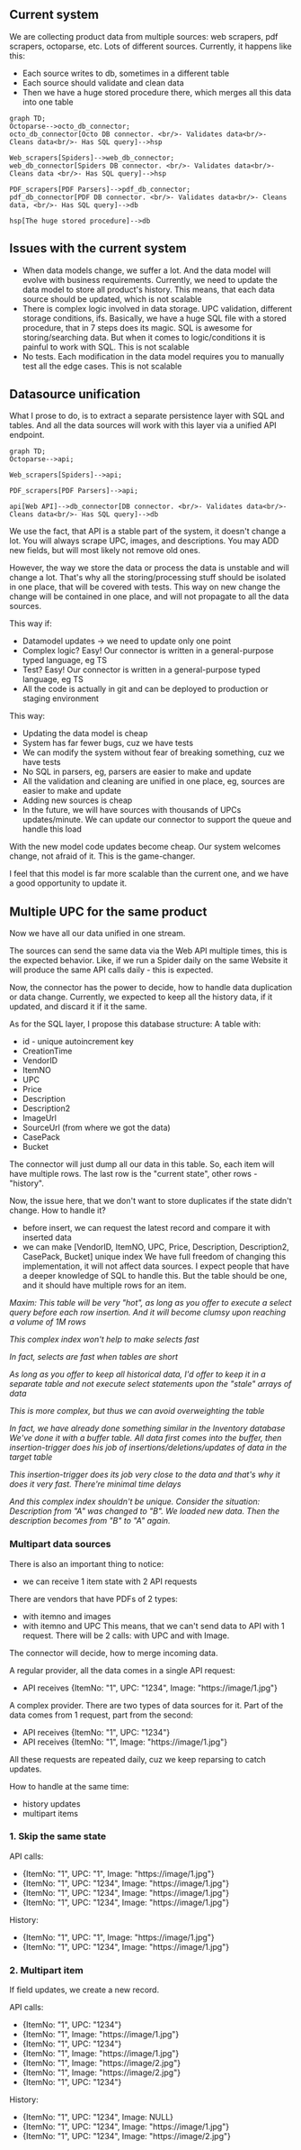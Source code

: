 ## Current system
We are collecting product data from multiple sources: web scrapers, pdf scrapers, octoparse, etc. Lots of different sources. Currently, it happens like this:
- Each source writes to db, sometimes in a different table
- Each source should validate and clean data
- Then we have a huge stored procedure there, which merges all this data into one table

```mermaid
graph TD;
Octoparse-->octo_db_connector;
octo_db_connector[Octo DB connector. <br/>- Validates data<br/>- Cleans data<br/>- Has SQL query]-->hsp

Web_scrapers[Spiders]-->web_db_connector;
web_db_connector[Spiders DB connector. <br/>- Validates data<br/>- Cleans data <br/>- Has SQL query]-->hsp

PDF_scrapers[PDF Parsers]-->pdf_db_connector;
pdf_db_connector[PDF DB connector. <br/>- Validates data<br/>- Cleans data, <br/>- Has SQL query]-->db

hsp[The huge stored procedure]-->db
```

## Issues with the current system
- When data models change, we suffer a lot. And the data model will evolve with business requirements. Currently, we need to update the data model to store all product's history. This means, that each data source should be updated, which is not scalable
- There is complex logic involved in data storage. UPC validation, different storage conditions, ifs. Basically, we have a huge SQL file with a stored procedure, that in 7 steps does its magic. SQL is awesome for storing/searching data. But when it comes to logic/conditions it is painful to work with SQL. This is not scalable
- No tests. Each modification in the data model requires you to manually test all the edge cases. This is not scalable

## Datasource unification
What I prose to do, is to extract a separate persistence layer with SQL and tables. And all the data sources will work with this layer via a unified API endpoint.

```mermaid
graph TD;
Octoparse-->api;

Web_scrapers[Spiders]-->api;

PDF_scrapers[PDF Parsers]-->api;

api[Web API]-->db_connector[DB connector. <br/>- Validates data<br/>- Cleans data<br/>- Has SQL query]-->db
```

We use the fact, that API is a stable part of the system, it doesn't change a lot. You will always scrape UPC, images, and descriptions. You may ADD new fields, but will most likely not remove old ones.

However, the way we store the data or process the data is unstable and will change a lot. That's why all the storing/processing stuff should be isolated in one place, that will be covered with tests. This way on new change the change will be contained in one place, and will not propagate to all the data sources.

This way if:
- Datamodel updates -> we need to update only one point
- Complex logic? Easy! Our connector is written in a general-purpose typed language, eg TS
- Test? Easy! Our connector is written in a general-purpose typed language, eg TS
- All the code is actually in git and can be deployed to production or staging environment

This way:
- Updating the data model is cheap
- System has far fewer bugs, cuz we have tests
- We can modify the system without fear of breaking something, cuz we have tests
- No SQL in parsers, eg, parsers are easier to make and update
- All the validation and cleaning are unified in one place, eg, sources are easier to make and update
- Adding new sources is cheap
- In the future, we will have sources with thousands of UPCs updates/minute. We can update our connector to support the queue and handle this load

With the new model code updates become cheap. Our system welcomes change, not afraid of it. This is the game-changer.

I feel that this model is far more scalable than the current one, and we have a good opportunity to update it.

## Multiple UPC for the same product
Now we have all our data unified in one stream. 

The sources can send the same data via the Web API multiple times, this is the expected behavior. Like, if we run a Spider daily on the same Website it will produce the same API calls daily - this is expected.

Now, the connector has the power to decide, how to handle data duplication or data change. Currently, we expected to keep all the history data, if it updated, and discard it if it the same.

As for the SQL layer, I propose this database structure:
A table with:
- id - unique autoincrement key
- CreationTime
- VendorID
- ItemNO
- UPC
- Price
- Description
- Description2
- ImageUrl
- SourceUrl (from where we got the data)
- CasePack
- Bucket

The connector will just dump all our data in this table. So, each item will have multiple rows. The last row is the "current state", other rows - "history". 

Now, the issue here, that we don't want to store duplicates if the state didn't change. How to handle it?
- before insert, we can request the latest record and compare it with inserted data
- we can make [VendorID, ItemNO, UPC, Price, Description, Description2, CasePack, Bucket] unique index
We have full freedom of changing this implementation, it will not affect data sources. I expect people that have a deeper knowledge of SQL to handle this. But the table should be one, and it should have multiple rows for an item.

_Maxim: This table will be very "hot", as long as you offer to execute a select query before each row insertion._
_And it will become clumsy upon reaching a volume of 1M rows_

_This complex index won't help to make selects fast_

_In fact, selects are fast when tables are short_

_As long as you offer to keep all historical data, 
I'd offer to keep it in a separate table and not execute select statements upon the "stale" arrays of data_

_This is more complex, but thus we can avoid overweighting the table_

_In fact, we have already done something similar in the Inventory database_
_We've done it with a buffer table. All data first comes into the buffer, 
then insertion-trigger does his job of insertions/deletions/updates of data in the target table_

_This insertion-trigger does its job very close to the data and that's why it does it very fast. There're minimal time delays_

_And this complex index shouldn't be unique. Consider the situation: Description from "A" was changed to "B". We loaded new data. Then the description becomes from "B" to "A" again._


### Multipart data sources
There is also an important thing to notice:
- we can receive 1 item state with 2 API requests

There are vendors that have PDFs of 2 types:
- with itemno and images
- with itemno and UPC
This means, that we can't send data to API with 1 request. There will be 2 calls: with UPC and with Image.

The connector will decide, how to merge incoming data. 

A regular provider, all the data comes in a single API request:
- API receives {ItemNo: "1", UPC: "1234", Image: "https://image/1.jpg"}

A complex provider. There are two types of data sources for it. Part of the data comes from 1 request, part from the second:
- API receives {ItemNo: "1", UPC: "1234"}
- API receives {ItemNo: "1", Image: "https://image/1.jpg"}

All these requests are repeated daily, cuz we keep reparsing to catch updates. 

How to handle at the same time:
- history updates
- multipart items

### 1. Skip the same state

API calls:
- {ItemNo: "1", UPC: "1", Image: "https://image/1.jpg"}
- {ItemNo: "1", UPC: "1234", Image: "https://image/1.jpg"}
- {ItemNo: "1", UPC: "1234", Image: "https://image/1.jpg"}
- {ItemNo: "1", UPC: "1234", Image: "https://image/1.jpg"}

History:
- {ItemNo: "1", UPC: "1", Image: "https://image/1.jpg"}
- {ItemNo: "1", UPC: "1234", Image: "https://image/1.jpg"}

### 2. Multipart item
If field updates, we create a new record.

API calls:
- {ItemNo: "1", UPC: "1234"}
- {ItemNo: "1", Image: "https://image/1.jpg"}
- {ItemNo: "1", UPC: "1234"}
- {ItemNo: "1", Image: "https://image/1.jpg"}
- {ItemNo: "1", Image: "https://image/2.jpg"}
- {ItemNo: "1", Image: "https://image/2.jpg"}
- {ItemNo: "1", UPC: "1234"}

History:
- {ItemNo: "1", UPC: "1234", Image: NULL}
- {ItemNo: "1", UPC: "1234", Image: "https://image/1.jpg"}
- {ItemNo: "1", UPC: "1234", Image: "https://image/2.jpg"}